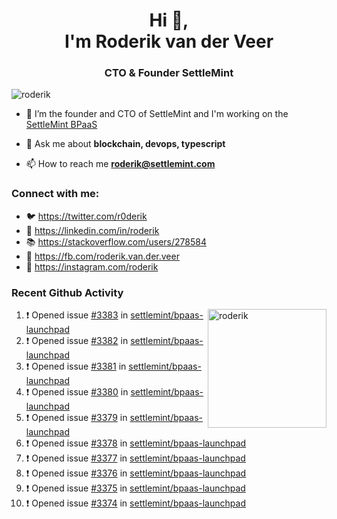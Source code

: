 <h1 align="center">Hi 👋,<br/> I'm Roderik van der Veer</h1>
<h3 align="center">CTO & Founder SettleMint</h3>

<p align="left"> <img src="https://komarev.com/ghpvc/?username=roderik" alt="roderik" /> </p>

- 🔭 I’m the founder and CTO of SettleMint and I'm working on the [SettleMint BPaaS](https://settlemint.com)

- 💬 Ask me about **blockchain, devops, typescript**

- 📫 How to reach me **roderik@settlemint.com**



### Connect with me:

- 🐦 https://twitter.com/r0derik
- 🏢 https://linkedin.com/in/roderik
- 📚 https://stackoverflow.com/users/278584
- 🙊 https://fb.com/roderik.van.der.veer
- 📸 https://instagram.com/roderik

### Recent Github Activity
<img src="https://github-readme-stats.vercel.app/api?username=roderik&show_icons=true&count_private=true" alt="roderik" align="right" height="190" />

<!--START_SECTION:activity-->
1. ❗️ Opened issue [#3383](https://github.com/settlemint/bpaas-launchpad/issues/3383) in [settlemint/bpaas-launchpad](https://github.com/settlemint/bpaas-launchpad)
2. ❗️ Opened issue [#3382](https://github.com/settlemint/bpaas-launchpad/issues/3382) in [settlemint/bpaas-launchpad](https://github.com/settlemint/bpaas-launchpad)
3. ❗️ Opened issue [#3381](https://github.com/settlemint/bpaas-launchpad/issues/3381) in [settlemint/bpaas-launchpad](https://github.com/settlemint/bpaas-launchpad)
4. ❗️ Opened issue [#3380](https://github.com/settlemint/bpaas-launchpad/issues/3380) in [settlemint/bpaas-launchpad](https://github.com/settlemint/bpaas-launchpad)
5. ❗️ Opened issue [#3379](https://github.com/settlemint/bpaas-launchpad/issues/3379) in [settlemint/bpaas-launchpad](https://github.com/settlemint/bpaas-launchpad)
6. ❗️ Opened issue [#3378](https://github.com/settlemint/bpaas-launchpad/issues/3378) in [settlemint/bpaas-launchpad](https://github.com/settlemint/bpaas-launchpad)
7. ❗️ Opened issue [#3377](https://github.com/settlemint/bpaas-launchpad/issues/3377) in [settlemint/bpaas-launchpad](https://github.com/settlemint/bpaas-launchpad)
8. ❗️ Opened issue [#3376](https://github.com/settlemint/bpaas-launchpad/issues/3376) in [settlemint/bpaas-launchpad](https://github.com/settlemint/bpaas-launchpad)
9. ❗️ Opened issue [#3375](https://github.com/settlemint/bpaas-launchpad/issues/3375) in [settlemint/bpaas-launchpad](https://github.com/settlemint/bpaas-launchpad)
10. ❗️ Opened issue [#3374](https://github.com/settlemint/bpaas-launchpad/issues/3374) in [settlemint/bpaas-launchpad](https://github.com/settlemint/bpaas-launchpad)
<!--END_SECTION:activity-->